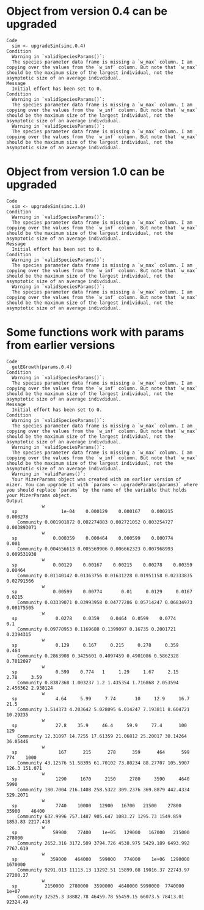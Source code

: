 # Object from version 0.4 can be upgraded

    Code
      sim <- upgradeSim(simc.0.4)
    Condition
      Warning in `validSpeciesParams()`:
      The species parameter data frame is missing a `w_max` column. I am copying over the values from the `w_inf` column. But note that `w_max` should be the maximum size of the largest individual, not the asymptotic size of an average indivdidual.
    Message
      Initial effort has been set to 0.
    Condition
      Warning in `validSpeciesParams()`:
      The species parameter data frame is missing a `w_max` column. I am copying over the values from the `w_inf` column. But note that `w_max` should be the maximum size of the largest individual, not the asymptotic size of an average indivdidual.
      Warning in `validSpeciesParams()`:
      The species parameter data frame is missing a `w_max` column. I am copying over the values from the `w_inf` column. But note that `w_max` should be the maximum size of the largest individual, not the asymptotic size of an average indivdidual.

# Object from version 1.0 can be upgraded

    Code
      sim <- upgradeSim(simc.1.0)
    Condition
      Warning in `validSpeciesParams()`:
      The species parameter data frame is missing a `w_max` column. I am copying over the values from the `w_inf` column. But note that `w_max` should be the maximum size of the largest individual, not the asymptotic size of an average indivdidual.
    Message
      Initial effort has been set to 0.
    Condition
      Warning in `validSpeciesParams()`:
      The species parameter data frame is missing a `w_max` column. I am copying over the values from the `w_inf` column. But note that `w_max` should be the maximum size of the largest individual, not the asymptotic size of an average indivdidual.
      Warning in `validSpeciesParams()`:
      The species parameter data frame is missing a `w_max` column. I am copying over the values from the `w_inf` column. But note that `w_max` should be the maximum size of the largest individual, not the asymptotic size of an average indivdidual.

# Some functions work with params from earlier versions

    Code
      getEGrowth(params.0.4)
    Condition
      Warning in `validSpeciesParams()`:
      The species parameter data frame is missing a `w_max` column. I am copying over the values from the `w_inf` column. But note that `w_max` should be the maximum size of the largest individual, not the asymptotic size of an average indivdidual.
    Message
      Initial effort has been set to 0.
    Condition
      Warning in `validSpeciesParams()`:
      The species parameter data frame is missing a `w_max` column. I am copying over the values from the `w_inf` column. But note that `w_max` should be the maximum size of the largest individual, not the asymptotic size of an average indivdidual.
      Warning in `validSpeciesParams()`:
      The species parameter data frame is missing a `w_max` column. I am copying over the values from the `w_inf` column. But note that `w_max` should be the maximum size of the largest individual, not the asymptotic size of an average indivdidual.
      Warning in `validParams()`:
      Your MizerParams object was created with an earlier version of mizer. You can upgrade it with `params <- upgradeParams(params)` where you should replace `params` by the name of the variable that holds your MizerParams object.
    Output
                 w
      sp                1e-04    0.000129    0.000167    0.000215    0.000278
        Community 0.001901872 0.002274883 0.002721052 0.003254727 0.003893071
                 w
      sp             0.000359    0.000464    0.000599    0.000774       0.001
        Community 0.004656613 0.005569906 0.006662323 0.007968993 0.009531938
                 w
      sp             0.00129    0.00167    0.00215    0.00278    0.00359    0.00464
        Community 0.01140142 0.01363756 0.01631228 0.01951158 0.02333835 0.02791566
                 w
      sp             0.00599    0.00774       0.01     0.0129     0.0167     0.0215
        Community 0.03339071 0.03993958 0.04777286 0.05714247 0.06834973 0.08175505
                 w
      sp              0.0278    0.0359    0.0464  0.0599    0.0774       0.1
        Community 0.09778953 0.1169688 0.1399097 0.16735 0.2001721 0.2394315
                 w
      sp              0.129     0.167     0.215     0.278     0.359     0.464
        Community 0.2863908 0.3425601 0.4097459 0.4901086 0.5862328 0.7012097
                 w
      sp              0.599    0.774   1     1.29     1.67     2.15     2.78     3.59
        Community 0.8387368 1.003237 1.2 1.435354 1.716868 2.053594 2.456362 2.938124
                 w
      sp              4.64     5.99     7.74       10     12.9     16.7     21.5
        Community 3.514373 4.203642 5.028095 6.014247 7.193811 8.604721 10.29235
                 w
      sp              27.8    35.9     46.4     59.9     77.4      100      129
        Community 12.31097 14.7255 17.61359 21.06812 25.20017 30.14264 36.05446
                 w
      sp               167      215      278      359      464      599   774    1000
        Community 43.12576 51.58395 61.70102 73.80234 88.27707 105.5907 126.3 151.071
                 w
      sp              1290     1670     2150     2780     3590     4640     5990
        Community 180.7004 216.1408 258.5322 309.2376 369.8879 442.4334 529.2071
                 w
      sp              7740    10000   12900   16700   21500    27800   35900    46400
        Community 632.9996 757.1487 905.647 1083.27 1295.73 1549.859 1853.83 2217.418
                 w
      sp             59900    77400    1e+05   129000   167000   215000   278000
        Community 2652.316 3172.509 3794.726 4538.975 5429.189 6493.992 7767.619
                 w
      sp            359000   464000   599000   774000    1e+06  1290000  1670000
        Community 9291.013 11113.13 13292.51 15899.08 19016.37 22743.97 27200.27
                 w
      sp          2150000  2780000  3590000  4640000 5990000  7740000    1e+07
        Community 32525.3 38882.78 46459.78 55459.15 66073.5 78413.01 92324.49

